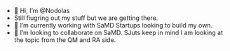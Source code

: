 - 👋 Hi, I’m @Nodolas
- Still fiugring out my stuff but we are getting there. 
- 🌱 I’m currently working with SaMD Startups looking to build my own. 
- 💞️ I’m looking to collaborate on SaMD. SJuts keep in mind I am looking at the topic from the QM and RA side.
<!---
Nodolas/Nodolas is a ✨ special ✨ repository because its `README.md` (this file) appears on your GitHub profile.
You can click the Preview link to take a look at your changes.
--->
